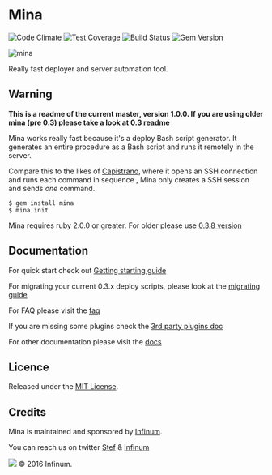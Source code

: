 # Mina

[![Code Climate](https://codeclimate.com/github/mina-deploy/mina/badges/gpa.svg)](https://codeclimate.com/github/mina-deploy/mina)
[![Test Coverage](https://codeclimate.com/github/mina-deploy/mina/badges/coverage.svg)](https://codeclimate.com/github/mina-deploy/mina/coverage)
[![Build Status](https://semaphoreci.com/api/v1/d4be4st/mina/branches/master/shields_badge.svg)](https://semaphoreci.com/d4be4st/mina)
[![Gem Version](https://badge.fury.io/rb/mina.svg)](https://badge.fury.io/rb/mina)

![mina](https://assets.infinum.co/attachments/ad98b5e667facece8bb0b790f3cafe5bcb2dc469/store/limit/1000/1000/291724d19624f688957cebb5a0549abb6ea07113bdac11026ad2d5a6d29f/Mina_Icon.png)

Really fast deployer and server automation tool.

## Warning

**This is a readme of the current master, version 1.0.0. If you are using older mina (pre 0.3) please take a look at [0.3 readme](https://github.com/mina-deploy/mina/blob/v0.3.8/Readme.md)**


Mina works really fast because it's a deploy Bash script generator. It
generates an entire procedure as a Bash script and runs it remotely in the
server.

Compare this to the likes of [Capistrano](https://github.com/capistrano/capistrano), where it opens an SSH connection and runs each command in sequence
, Mina only creates a SSH session and sends *one* command.

    $ gem install mina
    $ mina init

Mina requires ruby 2.0.0 or greater. For older please use [0.3.8 version](https://github.com/mina-deploy/mina/blob/v0.3.8/)

Documentation
----------------

For quick start check out [Getting starting guide](docs/getting_started.md)

For migrating your current 0.3.x deploy scripts, please look at the [migrating guide](docs/migrating.md)

For FAQ please visit the [faq](docs/faq.md)

If you are missing some plugins check the [3rd party plugins doc](docs/3rd_party_plugins.md)

For other documentation please visit the [docs](docs)

Licence
----------------

Released under the [MIT License](https://www.opensource.org/licenses/mit-license.php).

Credits
----------------

Mina is maintained and sponsored by [Infinum](https://infinum.co).

You can reach us on twitter [Stef](https://twitter.com/_Beast_) & [Infinum](https://twitter.com/infinumco)

![](https://assets.infinum.co/assets/brand-logo-9e079bfa1875e17c8c1f71d1fee49cf0.svg) © 2016 Infinum.  
